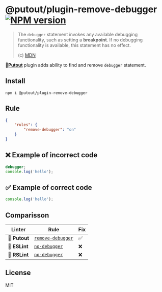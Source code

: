 # @putout/plugin-remove-debugger [![NPM version][NPMIMGURL]][NPMURL]

[NPMIMGURL]: https://img.shields.io/npm/v/@putout/plugin-remove-debugger.svg?style=flat&longCache=true
[NPMURL]: https://npmjs.org/package/@putout/plugin-remove-debugger "npm"

> The `debugger` statement invokes any available debugging functionality, such as setting a **breakpoint**. If no debugging functionality is available, this statement has no effect.
>
> (c) [MDN](https://developer.mozilla.org/en-US/docs/Web/JavaScript/Reference/Statements/debugger)

🐊[**Putout**](https://github.com/coderaiser/putout) plugin adds ability to find and remove `debugger` statement.

## Install

```
npm i @putout/plugin-remove-debugger
```

## Rule

```json
{
    "rules": {
        "remove-debugger": "on"
    }
}
```

## ❌ Example of incorrect code

```js
debugger;
console.log('hello');
```

## ✅ Example of correct code

```js
console.log('hello');
```

## Comparisson

Linter | Rule | Fix
--------|-------|------------|
🐊 **Putout**| [`remove-debugger`](https://github.com/coderaiser/putout/tree/master/packages/plugin-remove-debugger#readme)| ✅
🦕 **ESLint** | [`no-debugger`](https://eslint.org/docs/rules/no-debugger) | ❌
🦀 **RSLint** | [`no-debugger`](https://rslint.org/rules/errors/no-debugger.html#invalid-code-examples) | ❌

## License

MIT
